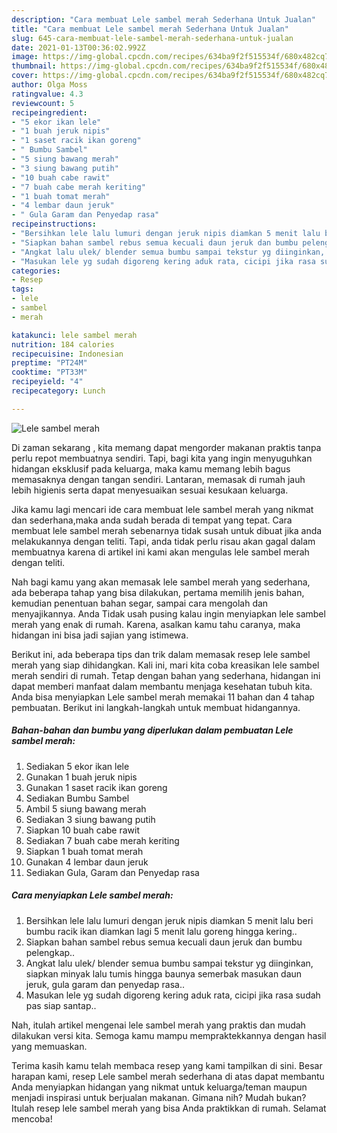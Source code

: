 ```yaml
---
description: "Cara membuat Lele sambel merah Sederhana Untuk Jualan"
title: "Cara membuat Lele sambel merah Sederhana Untuk Jualan"
slug: 645-cara-membuat-lele-sambel-merah-sederhana-untuk-jualan
date: 2021-01-13T00:36:02.992Z
image: https://img-global.cpcdn.com/recipes/634ba9f2f515534f/680x482cq70/lele-sambel-merah-foto-resep-utama.jpg
thumbnail: https://img-global.cpcdn.com/recipes/634ba9f2f515534f/680x482cq70/lele-sambel-merah-foto-resep-utama.jpg
cover: https://img-global.cpcdn.com/recipes/634ba9f2f515534f/680x482cq70/lele-sambel-merah-foto-resep-utama.jpg
author: Olga Moss
ratingvalue: 4.3
reviewcount: 5
recipeingredient:
- "5 ekor ikan lele"
- "1 buah jeruk nipis"
- "1 saset racik ikan goreng"
- " Bumbu Sambel"
- "5 siung bawang merah"
- "3 siung bawang putih"
- "10 buah cabe rawit"
- "7 buah cabe merah keriting"
- "1 buah tomat merah"
- "4 lembar daun jeruk"
- " Gula Garam dan Penyedap rasa"
recipeinstructions:
- "Bersihkan lele lalu lumuri dengan jeruk nipis diamkan 5 menit lalu beri bumbu racik ikan diamkan lagi 5 menit lalu goreng hingga kering.."
- "Siapkan bahan sambel rebus semua kecuali daun jeruk dan bumbu pelengkap.."
- "Angkat lalu ulek/ blender semua bumbu sampai tekstur yg diinginkan, siapkan minyak lalu tumis hingga baunya semerbak masukan daun jeruk, gula garam dan penyedap rasa.."
- "Masukan lele yg sudah digoreng kering aduk rata, cicipi jika rasa sudah pas siap santap.."
categories:
- Resep
tags:
- lele
- sambel
- merah

katakunci: lele sambel merah 
nutrition: 184 calories
recipecuisine: Indonesian
preptime: "PT24M"
cooktime: "PT33M"
recipeyield: "4"
recipecategory: Lunch

---
```



![Lele sambel merah](https://img-global.cpcdn.com/recipes/634ba9f2f515534f/680x482cq70/lele-sambel-merah-foto-resep-utama.jpg)

Di zaman  sekarang , kita memang dapat mengorder makanan praktis tanpa perlu repot membuatnya sendiri. Tapi, bagi kita yang ingin menyuguhkan hidangan eksklusif pada keluarga, maka kamu memang lebih bagus memasaknya dengan tangan sendiri. Lantaran, memasak di rumah jauh lebih higienis serta dapat menyesuaikan sesuai kesukaan keluarga.

Jika kamu lagi mencari ide cara membuat lele sambel merah yang nikmat dan sederhana,maka anda sudah berada di tempat yang tepat. Cara membuat lele sambel merah  sebenarnya tidak susah untuk dibuat jika anda melakukannya dengan teliti. Tapi, anda tidak perlu risau akan gagal dalam membuatnya 
karena di artikel ini kami akan mengulas lele sambel merah dengan teliti.  



Nah bagi kamu yang akan memasak lele sambel merah yang sederhana, ada beberapa tahap yang bisa dilakukan, pertama memilih jenis bahan, kemudian penentuan bahan segar, sampai cara mengolah dan menyajikannya. Anda Tidak usah pusing kalau ingin menyiapkan lele sambel merah yang enak di rumah. Karena, asalkan kamu  tahu caranya, maka hidangan ini bisa jadi sajian yang istimewa.

Berikut ini, ada beberapa tips dan trik dalam memasak resep lele sambel merah yang siap dihidangkan. Kali ini, mari kita coba kreasikan lele sambel merah sendiri di rumah. Tetap dengan bahan yang sederhana, hidangan ini dapat memberi manfaat dalam membantu menjaga kesehatan tubuh kita. Anda bisa menyiapkan Lele sambel merah memakai 11 bahan dan 4 tahap pembuatan. Berikut ini langkah-langkah untuk membuat hidangannya.

<!--inarticleads1-->

##### Bahan-bahan dan bumbu yang diperlukan dalam pembuatan Lele sambel merah:

1. Sediakan 5 ekor ikan lele
1. Gunakan 1 buah jeruk nipis
1. Gunakan 1 saset racik ikan goreng
1. Sediakan  Bumbu Sambel
1. Ambil 5 siung bawang merah
1. Sediakan 3 siung bawang putih
1. Siapkan 10 buah cabe rawit
1. Sediakan 7 buah cabe merah keriting
1. Siapkan 1 buah tomat merah
1. Gunakan 4 lembar daun jeruk
1. Sediakan  Gula, Garam dan Penyedap rasa




<!--inarticleads2-->

##### Cara menyiapkan Lele sambel merah:

1. Bersihkan lele lalu lumuri dengan jeruk nipis diamkan 5 menit lalu beri bumbu racik ikan diamkan lagi 5 menit lalu goreng hingga kering..
1. Siapkan bahan sambel rebus semua kecuali daun jeruk dan bumbu pelengkap..
1. Angkat lalu ulek/ blender semua bumbu sampai tekstur yg diinginkan, siapkan minyak lalu tumis hingga baunya semerbak masukan daun jeruk, gula garam dan penyedap rasa..
1. Masukan lele yg sudah digoreng kering aduk rata, cicipi jika rasa sudah pas siap santap..




Nah, itulah artikel mengenai  lele sambel merah  yang praktis dan mudah dilakukan versi kita. Semoga kamu mampu mempraktekkannya dengan hasil yang memuaskan. 

Terima kasih kamu telah membaca resep yang kami tampilkan di sini. Besar harapan kami, resep  Lele sambel merah sederhana di atas dapat membantu Anda menyiapkan hidangan yang nikmat untuk keluarga/teman maupun menjadi inspirasi untuk berjualan makanan. Gimana nih? Mudah bukan? Itulah resep lele sambel merah yang bisa Anda praktikkan di rumah. Selamat mencoba!


